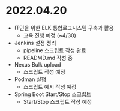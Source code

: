 # 2022.04.20

- IT인을 위한 ELK 통합로그시스템 구축과 활용
  - 교육 진행 예정 (~4/30)
- Jenkins 설정 정리
	- pipeline 스크립트 작성 완료
  - READMD.md 작성 중
- Nexus Bulk upload
  - 스크립트 작성 예정
- Podman 실행
  - 스크립트 예시 작성 예정
- Spring Boot Start/Stop 스크립트
  - Start/Stop 스크립트 작성 예정
